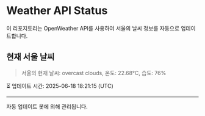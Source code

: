 
# Weather API Status

이 리포지토리는 OpenWeather API를 사용하여 서울의 날씨 정보를 자동으로 업데이트합니다.

## 현재 서울 날씨
> 서울의 현재 날씨: overcast clouds, 온도: 22.68°C, 습도: 76%

⏳ 업데이트 시간: 2025-06-18 18:21:15 (UTC)

---
자동 업데이트 봇에 의해 관리됩니다.
